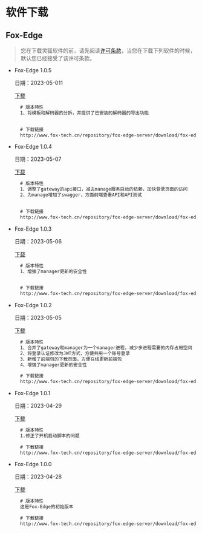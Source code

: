 # 软件下载

## Fox-Edge
>您在下载灵狐软件的前，请先阅读[许可条款](license.md)，当您在下载下列软件的时候，默认您已经接受了该许可条款。

- Fox-Edge 1.0.5

   日期：2023-05-011
   
   [下载](http://www.fox-tech.cn/repository/fox-edge-server/download/fox-edge-1.0.5.tar.gz)

  ```md
	# 版本特性
	1、将模板和解码器的分拆，并提供了已安装的解码器的导出功能

	
	# 下载链接
	http://www.fox-tech.cn/repository/fox-edge-server/download/fox-edge-1.0.5.tar.gz
  ```
  
- Fox-Edge 1.0.4

   日期：2023-05-07
   
   [下载](http://www.fox-tech.cn/repository/fox-edge-server/download/fox-edge-1.0.4.tar.gz)

  ```md
	# 版本特性
	1、调整了gateway的api接口，减去manage服务启动的依赖，加快登录页面的访问
	2、为manage增加了swagger，方面前端查看API和API测试

	
	# 下载链接
	http://www.fox-tech.cn/repository/fox-edge-server/download/fox-edge-1.0.4.tar.gz
  ```
  
  
- Fox-Edge 1.0.3

   日期：2023-05-06
   
   [下载](http://www.fox-tech.cn/repository/fox-edge-server/download/fox-edge-1.0.3.tar.gz)

  ```md
	# 版本特性
	1、增强了manager更新的安全性

	
	# 下载链接
	http://www.fox-tech.cn/repository/fox-edge-server/download/fox-edge-1.0.3.tar.gz
  ```
  
- Fox-Edge 1.0.2

   日期：2023-05-05 
   
   [下载](http://www.fox-tech.cn/repository/fox-edge-server/download/fox-edge-1.0.2.tar.gz)

  ```md
	# 版本特性
	1、合并了gateway和manager为一个manager进程，减少多进程需要的内存占用空间
	2、将登录认证修改为JWT方式，方便共用一个账号登录
	3、新增了前端包的下载页面，方便在线更新前端包
	4、增强了manager更新的安全性
	
	# 下载链接
	http://www.fox-tech.cn/repository/fox-edge-server/download/fox-edge-1.0.2.tar.gz
  ```

- Fox-Edge 1.0.1

   日期：2023-04-29 
   
   [下载](http://www.fox-tech.cn/repository/fox-edge-server/download/fox-edge-1.0.1.tar.gz)

  ```md
	# 版本特性
	1.修正了开机启动脚本的问题
	
	# 下载链接
	http://www.fox-tech.cn/repository/fox-edge-server/download/fox-edge-1.0.1.tar.gz
  ```
	
- Fox-Edge 1.0.0

   日期：2023-04-28 
   
   [下载](http://www.fox-tech.cn/repository/fox-edge-server/download/fox-edge-1.0.0.tar.gz)

  ```md
	# 版本特性
	这是Fox-Edge的初始版本
	
	# 下载链接
	http://www.fox-tech.cn/repository/fox-edge-server/download/fox-edge-1.0.0.tar.gz
	
  ```
